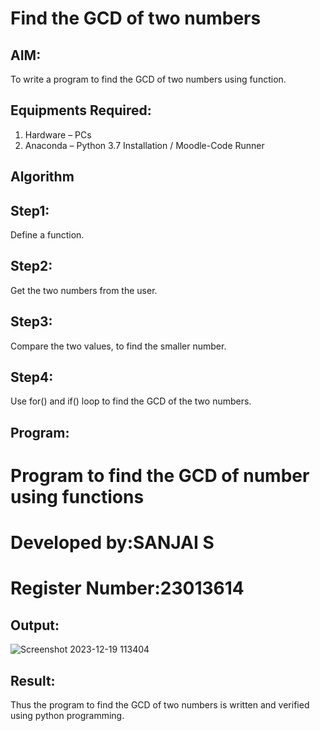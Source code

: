 # Find the GCD of two numbers

## AIM:
To write a program to find the GCD of two numbers using function.

## Equipments Required:
1. Hardware – PCs
2. Anaconda – Python 3.7 Installation / Moodle-Code Runner

## Algorithm

## Step1:
Define a function.

## Step2:
Get the two numbers from the user.

## Step3:
Compare the two values, to find the smaller number.

## Step4:
Use for() and if() loop to find the GCD of the two numbers.

## Program:
 # Program to find the GCD of number using functions
 # Developed by:SANJAI S 
 # Register Number:23013614



## Output:
![Screenshot 2023-12-19 113404](https://github.com/Sanjaichitra/GCD-of-two-numbers/assets/144870518/16feb8ee-4744-4e8c-8396-bcc8a4362978)



## Result:
Thus the program to find the GCD of two numbers is written and verified using python programming.
